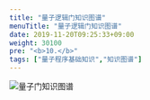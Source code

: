 ```yaml
---
title: "量子逻辑门知识图谱"
menuTitle: "量子逻辑门知识图谱"
date: 2019-11-20T09:25:33+09:00
weight: 30100
pre: "<b>10.</b>"
tags: ["量子程序基础知识","知识图谱"]
---
```


![量子门知识图谱](/images/量子门知识图谱.png)
